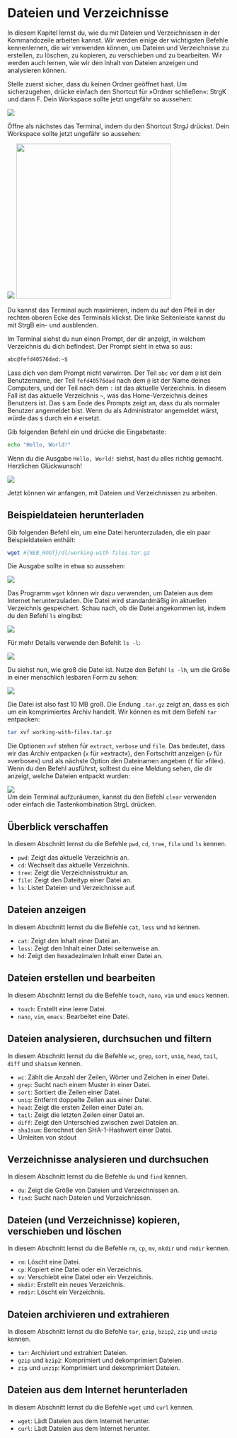 # Dateien und Verzeichnisse

<p class='abstract'>
In diesem Kapitel lernst du, wie du mit Dateien und Verzeichnissen in der Kommandozeile arbeiten kannst. Wir werden einige der wichtigsten Befehle kennenlernen, die wir verwenden können, um Dateien und Verzeichnisse zu erstellen, zu löschen, zu kopieren, zu verschieben und zu bearbeiten. Wir werden auch lernen, wie wir den Inhalt von Dateien anzeigen und analysieren können.
</p>

Stelle zuerst sicher, dass du keinen Ordner geöffnet hast. Um sicherzugehen, drücke einfach den Shortcut für »Ordner schließen«: <span class='key'>Strg</span><span class='key'>K</span> und dann <span class='key'>F</span>. Dein Workspace sollte jetzt ungefähr so aussehen:

<img class='full' src='fresh-start.webp'>

Öffne als nächstes das Terminal, indem du den Shortcut <span class='key'>Strg</span><span class='key'>J</span> drückst. Dein Workspace sollte jetzt ungefähr so aussehen:

<img class='full' src='got-terminal.webp'>

<img src='terminal-maximize.webp' class='r' style='width: 25em;'>

Du kannst das Terminal auch maximieren, indem du auf den Pfeil in der rechten oberen Ecke des Terminals klickst. Die linke Seitenleiste kannst du mit <span class='key'>Strg</span><span class='key'>B</span> ein- und ausblenden.

Im Terminal siehst du nun einen Prompt, der dir anzeigt, in welchem Verzeichnis du dich befindest. Der Prompt sieht in etwa so aus:

```bash
abc@fefd40576dad:~$
```

Lass dich von dem Prompt nicht verwirren. Der Teil `abc` vor dem `@` ist dein Benutzername, der Teil `fefd40576dad` nach dem `@` ist der Name deines Computers, und der Teil nach dem `:` ist das aktuelle Verzeichnis. In diesem Fall ist das aktuelle Verzeichnis `~`, was das Home-Verzeichnis deines Benutzers ist. Das `$` am Ende des Prompts zeigt an, dass du als normaler Benutzer angemeldet bist. Wenn du als Administrator angemeldet wärst, würde das `$` durch ein `#` ersetzt.

Gib folgenden Befehl ein und drücke die Eingabetaste:

```bash
echo "Hello, World!"
```
Wenn du die Ausgabe `Hello, World!` siehst, hast du alles richtig gemacht. Herzlichen Glückwunsch!

<img class='full' src='hello-world.webp'>

Jetzt können wir anfangen, mit Dateien und Verzeichnissen zu arbeiten.

## Beispieldateien herunterladen

Gib folgenden Befehl ein, um eine Datei herunterzuladen, die ein paar Beispieldateien enthält:

```bash
wget #{WEB_ROOT}/dl/working-with-files.tar.gz
```
Die Ausgabe sollte in etwa so aussehen:

<img class='full' src='wget.webp'>

Das Programm `wget` können wir dazu verwenden, um Dateien aus dem Internet herunterzuladen.
Die Datei wird standardmäßig im aktuellen Verzeichnis gespeichert. Schau nach, ob die Datei
angekommen ist, indem du den Befehl `ls` eingibst:

<img class='full' src='ls.webp'>

Für mehr Details verwende den Befehlt `ls -l`:

<img class='full' src='ls-l.webp'>

Du siehst nun, wie groß die Datei ist. Nutze den Befehl `ls -lh`, um die Größe in einer
menschlich lesbaren Form zu sehen:

<img class='full' src='ls-lh.webp'>

Die Datei ist also fast 10 MB groß. Die Endung `.tar.gz` zeigt an, dass es sich um ein
komprimiertes Archiv handelt. Wir können es mit dem Befehl `tar` entpacken:

```bash
tar xvf working-with-files.tar.gz
```

Die Optionen `xvf` stehen für `extract`, `verbose` und `file`. Das bedeutet, dass wir das
Archiv entpacken (`x` für »extract«), den Fortschritt anzeigen (`v` für »verbose«) und als
nächste Option den Dateinamen angeben (`f` für »file«). Wenn du den Befehl
ausführst, solltest du eine Meldung sehen, die dir anzeigt, welche Dateien entpackt wurden:

<img class='full' src='tar-xvf.webp'>

<div class='hint'>
Um dein Terminal aufzuräumen, kannst du den Befehl <code>clear</code> verwenden oder einfach die Tastenkombination <span class='key'>Strg</span><span class='key'>L</span> drücken.
</div>

## Überblick verschaffen

<div class='hint'>
In diesem Abschnitt lernst du die Befehle <code>pwd</code>, <code>cd</code>, <code>tree</code>, <code>file</code> und <code>ls</code> kennen.
</div>

- `pwd`: Zeigt das aktuelle Verzeichnis an.
- `cd`: Wechselt das aktuelle Verzeichnis.
- `tree`: Zeigt die Verzeichnisstruktur an.
- `file`: Zeigt den Dateityp einer Datei an.
- `ls`: Listet Dateien und Verzeichnisse auf.

## Dateien anzeigen

<div class='hint'>
In diesem Abschnitt lernst du die Befehle <code>cat</code>, <code>less</code> und <code>hd</code> kennen.
</div>

- `cat`: Zeigt den Inhalt einer Datei an.
- `less`: Zeigt den Inhalt einer Datei seitenweise an.
- `hd`: Zeigt den hexadezimalen Inhalt einer Datei an.

## Dateien erstellen und bearbeiten

<div class='hint'>
In diesem Abschnitt lernst du die Befehle <code>touch</code>, <code>nano</code>, <code>vim</code> und <code>emacs</code> kennen.
</div>

- `touch`: Erstellt eine leere Datei.
- `nano`, `vim`, `emacs`: Bearbeitet eine Datei.

## Dateien analysieren, durchsuchen und filtern

<div class='hint'>
In diesem Abschnitt lernst du die Befehle <code>wc</code>, <code>grep</code>, <code>sort</code>, <code>uniq</code>, <code>head</code>, <code>tail</code>, <code>diff</code> und <code>sha1sum</code> kennen.
</div>

- `wc`: Zählt die Anzahl der Zeilen, Wörter und Zeichen in einer Datei.
- `grep`: Sucht nach einem Muster in einer Datei.
- `sort`: Sortiert die Zeilen einer Datei.
- `uniq`: Entfernt doppelte Zeilen aus einer Datei.
- `head`: Zeigt die ersten Zeilen einer Datei an.
- `tail`: Zeigt die letzten Zeilen einer Datei an.
- `diff`: Zeigt den Unterschied zwischen zwei Dateien an.
- `sha1sum`: Berechnet den SHA-1-Hashwert einer Datei.
- Umleiten von stdout

## Verzeichnisse analysieren und durchsuchen

<div class='hint'>
In diesem Abschnitt lernst du die Befehle <code>du</code> und <code>find</code> kennen.
</div>

- `du`: Zeigt die Größe von Dateien und Verzeichnissen an.
- `find`: Sucht nach Dateien und Verzeichnissen.

## Dateien (und Verzeichnisse) kopieren, verschieben und löschen

<div class='hint'>
In diesem Abschnitt lernst du die Befehle <code>rm</code>, <code>cp</code>, <code>mv</code>, <code>mkdir</code> und <code>rmdir</code> kennen.
</div>

- `rm`: Löscht eine Datei.
- `cp`: Kopiert eine Datei oder ein Verzeichnis.
- `mv`: Verschiebt eine Datei oder ein Verzeichnis.
- `mkdir`: Erstellt ein neues Verzeichnis.
- `rmdir`: Löscht ein Verzeichnis.

## Dateien archivieren und extrahieren

<div class='hint'>
In diesem Abschnitt lernst du die Befehle <code>tar</code>, <code>gzip</code>, <code>bzip2</code>, <code>zip</code> und <code>unzip</code> kennen.
</div>

- `tar`: Archiviert und extrahiert Dateien.
- `gzip` und `bzip2`: Komprimiert und dekomprimiert Dateien.
- `zip` und `unzip`: Komprimiert und dekomprimiert Dateien.

## Dateien aus dem Internet herunterladen

<div class='hint'>
In diesem Abschnitt lernst du die Befehle <code>wget</code> und <code>curl</code> kennen.
</div>

- `wget`: Lädt Dateien aus dem Internet herunter.
- `curl`: Lädt Dateien aus dem Internet herunter.
